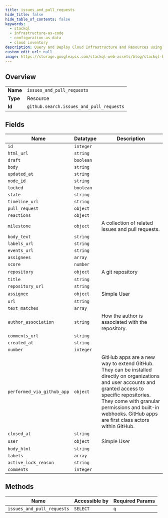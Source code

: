 ```yaml
---
title: issues_and_pull_requests
hide_title: false
hide_table_of_contents: false
keywords:
  - stackql
  - infrastructure-as-code
  - configuration-as-data
  - cloud inventory
description: Query and Deploy Cloud Infrastructure and Resources using SQL
custom_edit_url: null
image: https://storage.googleapis.com/stackql-web-assets/blog/stackql-blog-post-featured-image.png
---
```

  
    

## Overview
<table><tbody>
<tr><td><b>Name</b></td><td><code>issues_and_pull_requests</code></td></tr>
<tr><td><b>Type</b></td><td>Resource</td></tr>
<tr><td><b>Id</b></td><td><code>github.search.issues_and_pull_requests</code></td></tr>
</tbody></table>

## Fields
| Name | Datatype | Description |
| ---- | -------- | ----------- |
| `id` | `integer` |  |
| `html_url` | `string` |  |
| `draft` | `boolean` |  |
| `body` | `string` |  |
| `updated_at` | `string` |  |
| `node_id` | `string` |  |
| `locked` | `boolean` |  |
| `state` | `string` |  |
| `timeline_url` | `string` |  |
| `pull_request` | `object` |  |
| `reactions` | `object` |  |
| `milestone` | `object` | A collection of related issues and pull requests. |
| `body_text` | `string` |  |
| `labels_url` | `string` |  |
| `events_url` | `string` |  |
| `assignees` | `array` |  |
| `score` | `number` |  |
| `repository` | `object` | A git repository |
| `title` | `string` |  |
| `repository_url` | `string` |  |
| `assignee` | `object` | Simple User |
| `url` | `string` |  |
| `text_matches` | `array` |  |
| `author_association` | `string` | How the author is associated with the repository. |
| `comments_url` | `string` |  |
| `created_at` | `string` |  |
| `number` | `integer` |  |
| `performed_via_github_app` | `object` | GitHub apps are a new way to extend GitHub. They can be installed directly on organizations and user accounts and granted access to specific repositories. They come with granular permissions and built-in webhooks. GitHub apps are first class actors within GitHub. |
| `closed_at` | `string` |  |
| `user` | `object` | Simple User |
| `body_html` | `string` |  |
| `labels` | `array` |  |
| `active_lock_reason` | `string` |  |
| `comments` | `integer` |  |
## Methods
| Name | Accessible by | Required Params |
| ---- | ------------- | --------------- |
| `issues_and_pull_requests` | `SELECT` | `q` |

